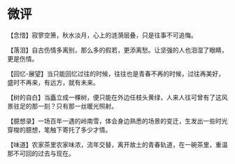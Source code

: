 # 微评

【念惜】寂寥空箫，秋水淡月，心上的涟漪层叠，只是往事不可追悔。 

【落泪】自古伤情多离别，那么多的假若，更添离愁。让坚强的人也泪湿了眼睛，更是伤情。 

【回忆-展望】当只能回忆过往的时候，往往也是青春不再的时候，过往再美好，盛时不再来，有远方，就有未来。 

【树的自白】当矗立成一棵树，便只能在外边任枝头黄绿，人来人往可曾有了这风景驻足的那一刻？只有那一丝暖光照射。 

【臆想录】一场百年一遇的岭南雪，体会身边熟悉的场景的变迁，生发出一些时光穿梭的臆想，笔触下寄托了多少才情。 

【味道】农家茶里农家味浓，流年交替，离开故土的青春轨道，在一碗茶里，重温那不可回的过去与现在。